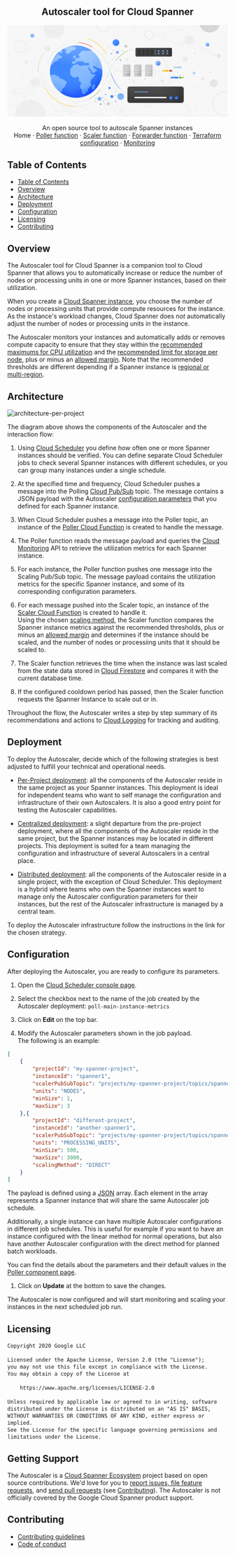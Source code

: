 <br />
<p align="center">
  <h2 align="center">Autoscaler tool for Cloud Spanner</h2>
  <img alt="Autoscaler" src="resources/BlogHeader_Database_3.max-2200x2200.jpg">

  <p align="center">
    An open source tool to autoscale Spanner instances
    <br />
    Home
    ·
    <a href="poller/README.md">Poller function</a>
    ·
    <a href="scaler/README.md">Scaler function</a>
    ·
    <a href="forwarder/README.md">Forwarder function</a>
    ·
    <a href="terraform/README.md">Terraform configuration</a>
    ·
    <a href="terraform/README.md#Monitoring">Monitoring</a>
  </p>
</p>

## Table of Contents

*   [Table of Contents](#table-of-contents)
*   [Overview](#overview)
*   [Architecture](#architecture)
*   [Deployment](#deployment)
*   [Configuration](#configuration)
*   [Licensing](#licensing)
*   [Contributing](#contributing)

## Overview

The Autoscaler tool for Cloud Spanner is a companion tool to Cloud Spanner
that allows you to automatically increase or reduce the number of nodes or
processing units in one or more Spanner instances, based on their utilization.

When you create a [Cloud Spanner instance][spanner-instance], you choose the
number of nodes or processing units that provide compute resources for the
instance. As the instance's workload changes, Cloud Spanner does *not*
automatically adjust the number of nodes or processing units in the instance.

The Autoscaler monitors your instances and automatically adds or
removes compute capacity to ensure that they stay within the
[recommended maximums for CPU utilization][spanner-max-cpu] and the
[recommended limit for storage per node][spanner-max-storage], plus or minus an
[allowed margin](poller/README.md#margins). Note that the recommended thresholds
are different depending if a Spanner instance is
[regional or multi-region][spanner-regional].

## Architecture

![architecture-per-project](resources/architecture-per-project.png)

The diagram above shows the components of the Autoscaler and the
interaction flow:

1.  Using [Cloud Scheduler][cloud-scheduler] you define how
    often one or more Spanner instances should be verified. You can define
    separate Cloud Scheduler jobs to check several Spanner instances with
    different schedules, or you can group many instances under a single
    schedule.

2.  At the specified time and frequency, Cloud Scheduler pushes a message into
    the Polling [Cloud Pub/Sub][cloud-pub-sub] topic. The message contains a
    JSON payload with the Autoscaler [configuration parameters](#configuration)
    that you defined for each Spanner instance.

3.  When Cloud Scheduler pushes a message into the Poller topic, an instance of
    the [Poller Cloud Function][autoscaler-poller] is created to handle the
    message.

4.  The Poller function reads the message payload and queries the
    [Cloud Monitoring][cloud-monitoring] API to retrieve the utilization metrics
    for each Spanner instance.

5.  For each instance, the Poller function pushes one message into the Scaling
    Pub/Sub topic. The message payload contains the utilization metrics for the
    specific Spanner instance, and some of its corresponding configuration
    parameters.

6.  For each message pushed into the Scaler topic, an instance of the
    [Scaler Cloud Function][autoscaler-scaler] is created to handle it. \
    Using the chosen [scaling method](scaler/README.md#scaling-methods), the
    Scaler function compares the Spanner instance metrics against the
    recommended thresholds, plus or minus an [allowed margin](poller/README.md#margins)
    and determines if the instance should be scaled, and the number of nodes
    or processiing units that it should be scaled to.

7.  The Scaler function retrieves the time when the instance was last scaled
    from the state data stored in [Cloud Firestore][cloud-firestore] and
    compares it with the current database time.

8.  If the configured cooldown period has passed, then the Scaler function
    requests the Spanner Instance to scale out or in.

Throughout the flow, the Autoscaler writes a step by step summary
of its recommendations and actions to [Cloud Logging][cloud-logging] for
tracking and auditing.

## Deployment

To deploy the Autoscaler, decide which of the following strategies
is best adjusted to fulfill your technical and operational needs.

*   [Per-Project deployment](terraform/per-project/README.md): all the
    components of the Autoscaler reside in the same project as
    your Spanner instances. This deployment is ideal for independent teams who
    want to self manage the configuration and infrastructure of their own
    Autoscalers. It is also a good entry point for testing the Autoscaler
    capabilities.

*   [Centralized deployment](terraform/centralized/README.md): a slight
    departure from the pre-project deployment, where all the components of the
    Autoscaler reside in the same project, but the Spanner
    instances may be located in different projects. This deployment is suited
    for a team managing the configuration and infrastructure of several
    Autoscalers in a central place.

*   [Distributed deployment](terraform/distributed/README.md): all the
    components of the Autoscaler reside in a single project, with
    the exception of Cloud Scheduler. This deployment is a hybrid where teams
    who own the Spanner instances want to manage only the Autoscaler
    configuration parameters for their instances, but the rest of the Autoscaler
    infrastructure is managed by a central team.

To deploy the Autoscaler infrastructure follow the instructions in the link for
the chosen strategy.

## Configuration

After deploying the Autoscaler, you are ready to configure its parameters.

1.  Open the [Cloud Scheduler console page][cloud-scheduler-console].

2.  Select the checkbox next to the name of the job created by the Autoscaler
    deployment: `poll-main-instance-metrics`

3.  Click on **Edit** on the top bar.

4.  Modify the Autoscaler parameters shown in the job payload. <br />
    The following is an example:

```json
[
    {
        "projectId": "my-spanner-project",
        "instanceId": "spanner1",
        "scalerPubSubTopic": "projects/my-spanner-project/topics/spanner-scaling",
        "units": "NODES",
        "minSize": 1,
        "maxSize": 3
    },{
        "projectId": "different-project",
        "instanceId": "another-spanner1",
        "scalerPubSubTopic": "projects/my-spanner-project/topics/spanner-scaling",
        "units": "PROCESSING_UNITS",
        "minSize": 500,
        "maxSize": 3000,
        "scalingMethod": "DIRECT"
    }
]
```

The payload is defined using a [JSON][json] array. Each element in the array
represents a Spanner instance that will share the same Autoscaler job schedule.

Additionally, a single instance can have multiple Autoscaler configurations in
different job schedules. This is useful for example if you want to have an
instance configured with the linear method for normal operations, but also have
another Autoscaler configuration with the direct method for planned batch
workloads.

You can find the details about the parameters and their default values in the
[Poller component page][autoscaler-poller].

1.  Click on **Update** at the bottom to save the changes.

The Autoscaler is now configured and will start monitoring and scaling your
instances in the next scheduled job run.

## Licensing

```lang-none
Copyright 2020 Google LLC

Licensed under the Apache License, Version 2.0 (the "License");
you may not use this file except in compliance with the License.
You may obtain a copy of the License at

    https://www.apache.org/licenses/LICENSE-2.0

Unless required by applicable law or agreed to in writing, software
distributed under the License is distributed on an "AS IS" BASIS,
WITHOUT WARRANTIES OR CONDITIONS OF ANY KIND, either express or implied.
See the License for the specific language governing permissions and
limitations under the License.
```

## Getting Support

The Autoscaler is a [Cloud Spanner Ecosystem](https://www.cloudspannerecosystem.dev/about)
project based on open source contributions. We'd love for you to 
[report issues, file feature requests][new-issue], and [send pull requests][new-pr] (see [Contributing](README.md#contributing)).
The Autoscaler is not officially covered by the Google Cloud Spanner product support. 

## Contributing

*   [Contributing guidelines][contributing-guidelines]
*   [Code of conduct][code-of-conduct]

<!-- LINKS: https://www.markdownguide.org/basic-syntax/#reference-style-links -->

[spanner-instance]: https://cloud.google.com/spanner/docs/instances
[spanner-max-cpu]: https://cloud.google.com/spanner/docs/cpu-utilization#recommended-max
[spanner-max-storage]: https://cloud.google.com/spanner/docs/monitoring-cloud#storage
[cloud-scheduler]: https://cloud.google.com/scheduler
[cloud-pub-sub]: https://cloud.google.com/pubsub
[cloud-functions]: https://cloud.google.com/functions
[cloud-monitoring]: https://cloud.google.com/monitoring
[cloud-firestore]: https://cloud.google.com/firestore
[cloud-logging]: https://cloud.google.com/logging
[autoscaler-poller]: poller/README.md
[autoscaler-scaler]: scaler/README.md
[autoscaler-per-project]: terraform/per-project/README.md
[autoscaler-distributed]: terraform/distributed/README.md
[contributing-guidelines]: contributing.md
[code-of-conduct]: code-of-conduct.md
[cloud-scheduler-console]: https://console.cloud.google.com/cloudscheduler/
[json]: https://www.json.org/json-en.html
[spanner-regional]: https://cloud.google.com/spanner/docs/instances#configuration
[new-issue]: https://github.com/cloudspannerecosystem/autoscaler/issues/new
[new-pr]: https://github.com/cloudspannerecosystem/autoscaler/compare
